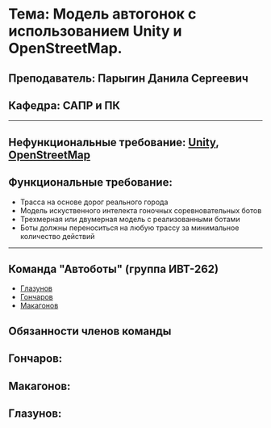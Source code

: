 # **Тема**: Модель автогонок с использованием Unity и OpenStreetMap. 
## **Преподаватель**: Парыгин Данила Сергеевич
## **Кафедра**: САПР и ПК
___
## **Нефункциональные требование**: [Unity](https://unity.com/), [OpenStreetMap](https://www.openstreetmap.org/#map=3/59.90/89.71)
## **Функциональные требование**: 

* Трасса на основе дорог реального города
* Модель искуственного интелекта гоночных соревновательных ботов
* Трехмерная или двумерная модель с реализованными ботами
* Боты должны переноситься на любую трассу за минимальное количество действий 

___
## **Команда** "Автоботы" (группа ИВТ-262) 
* [Глазунов](https://github.com/Tamerlan91011)
* [Гончаров](https://github.com/bigwitch3r)
* [Макагонов](https://github.com/theDeMolition)

## **Обязанности членов команды**
## **Гончаров**:
## **Макагонов**:
## **Глазунов**: